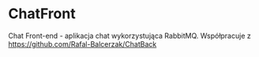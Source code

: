 # ChatFront

Chat Front-end - aplikacja chat wykorzystująca RabbitMQ. Współpracuje z https://github.com/Rafal-Balcerzak/ChatBack

